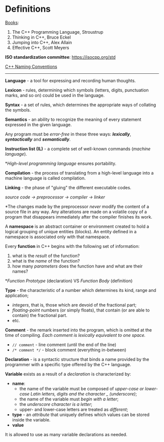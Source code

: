 # Definitions

[Books](https://stackoverflow.com/questions/388242/the-definitive-c-book-guide-and-list):
1. The C++ Programming Language, Stroustrup
2. Thinking in C++, Bruce Eckel
3. Jumping into C++, Alex Allain
4. Effective C++, Scott Meyers

**ISO standardization committee**: https://isocpp.org/std

[C++ Naming Conventions](https://isocpp.github.io/CppCoreGuidelines/CppCoreGuidelines#nl8-use-a-consistent-naming-style)

---

**Language** - a tool for expressing and recording human thoughts.

**Lexicon** - rules, determining which symbols (letters, digits, punctuation marks, and so on) could be used in the language. 

**Syntax** - a  set of rules, which determines the appropriate ways of collating the symbols.

**Semantics** - an ability to recognize the meaning of every statement expressed in the given language.

Any program must be *error-free* in these three ways: ***lexically***, ***syntactically*** and ***semantically***.

**Instruction list (IL)** - a complete set of well-known commands (*machine language*).

**High-level programming language* ensures portability.

**Compilation** - the process of translating from a high-level language into a machine language is called compilation.

**Linking** - the phase of "gluing" the different executable codes.

*source code -> preprocessor -> compiler -> linker*

*The changes made by the preprocessor *never* modify the content of a source file in any way.
Any alterations are made on a volatile copy of a program that disappears immediately after the compiler finishes its work.

A **namespace** is an abstract container or environment created to hold a logical grouping of unique entities (blocks).
An entity defined in a namespace is associated only with that namespace.

Every **function** in C++ begins with the following set of information:
1. what is the *result* of the function?
2. what is the *name* of the function?
3. how many *parameters* does the function have and what are their names?

**Function Prototype* (declaration) VS *Function Body* (definition)

**Type** - the characteristic of a number which determines its kind, range and application;
- *integers*, that is, those which are devoid of the fractional part;
- *floating-point* numbers (or simply floats), that contain (or are able to contain) the fractional part.
- etc.

**Comment** -  the remark inserted into the program, which is omitted at the time of compiling.
*Each comment is lexically equivalent to one space.*
 - `// comment` - line comment (until the end of the line)
 - `/* comment */` - block comment (everything in-between)

**Declaration** -  is a syntactic structure that binds a name provided by the programmer with a specific type offered by the C++ language.

**Variable** exists as a result of a *declaration* is characterized by:
- **name**:
    - the name of the variable must be composed of *upper-case or lower-case Latin letters, digits and the character _ (underscore)*;
    - the name of the variable must *begin with a letter*;
    - the *underscore character is a letter*;
    - upper- and lower-case letters are treated as *different*;
- **type** - an *attribute* that uniquely defines which values can be stored inside the variable. 
- **value**

It is allowed to use as many variable declarations as needed.
